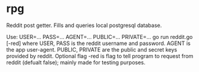 # rpg
Reddit post getter. Fills and queries local postgresql database.

Use:
    USER=... PASS=... AGENT=... PUBLIC=... PRIVATE=... go run reddit.go [-red]
    where USER, PASS is the reddit username and password. AGENT is the app user-agent. PUBLIC, PRIVATE are the public and secret keys provided by reddit. Optional flag -red is flag to tell program to request from reddit (defualt false); mainly made for testing purposes.

